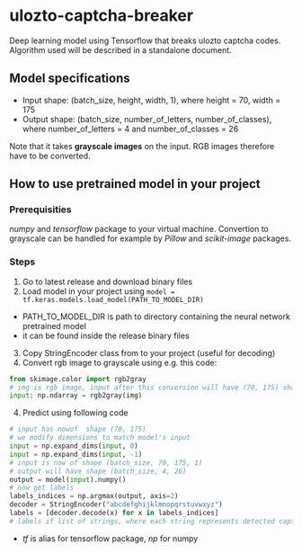 # ulozto-captcha-breaker
Deep learning model using Tensorflow that breaks ulozto captcha codes. Algorithm used will be described in a standalone document.

## Model specifications
- Input shape: (batch_size, height, width, 1), where height = 70, width = 175
- Output shape: (batch_size, number_of_letters, number_of_classes), where number_of_letters = 4 and number_of_classes = 26

Note that it takes **grayscale images** on the input. RGB images therefore have to be converted.

## How to use pretrained model in your project
### Prerequisities
*numpy* and *tensorflow* package to your virtual machine. Convertion to grayscale can be handled for example by *Pillow* and *scikit-image* packages.

### Steps
1. Go to latest release and download binary files
2. Load model in your project using ```model = tf.keras.models.load_model(PATH_TO_MODEL_DIR)```
  - PATH_TO_MODEL_DIR is path to directory containing the neural network pretrained model
  - it can be found inside the release binary files
3. Copy StringEncoder class from to your project (useful for decoding)
4. Convert rgb image to grayscale using e.g. this code:
```python
from skimage.color import rgb2gray
# img is rgb image, input after this conversion will have (70, 175) shape
input: np.ndarray = rgb2gray(img)
 ```
4. Predict using following code
```python
# input has nowof  shape (70, 175)
# we modify dimensions to match model's input
input = np.expand_dims(input, 0)
input = np.expand_dims(input, -1)
# input is now of shape (batch_size, 70, 175, 1)
# output will have shape (batch_size, 4, 26)
output = model(input).numpy()
# now get labels
labels_indices = np.argmax(output, axis=2)
decoder = StringEncoder("abcdefghijklmnopqrstuvwxyz")
labels = [decoder.decode(x) for x in labels_indices]
# labels if list of strings, where each string represents detected captcha codel etters
```
- *tf* is alias for tensorflow package, *np* for numpy
